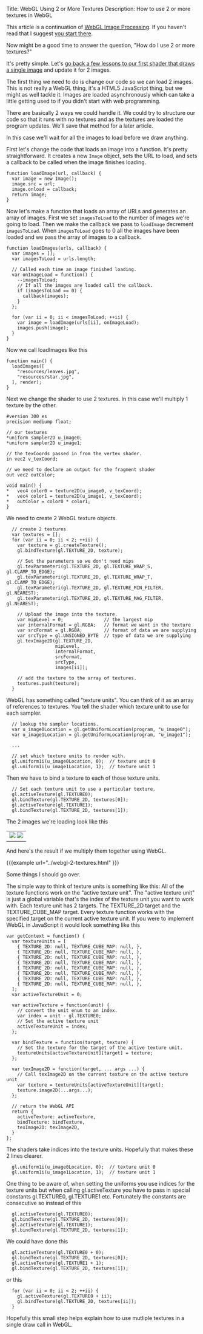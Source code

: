 Title: WebGL Using 2 or More Textures
Description: How to use 2 or more textures in WebGL

This article is a continuation of [WebGL Image Processing](webgl-image-processing.html).
If you haven't read that I suggest [you start there](webgl-image-processing.html).

Now might be a good time to answer the question, "How do I use 2 or more textures?"

It's pretty simple. Let's [go back a few lessons to our
first shader that draws a single image](webgl-image-processing.html) and update it for 2 images.

The first thing we need to do is change our code so we can load 2 images. This is not
really a WebGL thing, it's a HTML5 JavaScript thing, but we might as well tackle it.
Images are loaded asynchronously which can take a little getting used to if you didn't
start with web programming.

There are basically 2 ways we could handle it. We could try to structure our code
so that it runs with no textures and as the textures are loaded the program updates.
We'll save that method for a later article.

In this case we'll wait for all the images to load before we draw anything.

First let's change the code that loads an image into a function. It's pretty straightforward.
It creates a new `Image` object, sets the URL to load, and sets a callback to
be called when the image finishes loading.

```
function loadImage(url, callback) {
  var image = new Image();
  image.src = url;
  image.onload = callback;
  return image;
}
```

Now let's make a function that loads an array of URLs and generates an array of images.
First we set `imagesToLoad` to the number of images we're going to load. Then we make
the callback we pass to `loadImage` decrement `imagesToLoad`. When `imagesToLoad` goes
to 0 all the images have been loaded and we pass the array of images to a callback.

```
function loadImages(urls, callback) {
  var images = [];
  var imagesToLoad = urls.length;

  // Called each time an image finished loading.
  var onImageLoad = function() {
    --imagesToLoad;
    // If all the images are loaded call the callback.
    if (imagesToLoad == 0) {
      callback(images);
    }
  };

  for (var ii = 0; ii < imagesToLoad; ++ii) {
    var image = loadImage(urls[ii], onImageLoad);
    images.push(image);
  }
}
```

Now we call loadImages like this

```
function main() {
  loadImages([
    "resources/leaves.jpg",
    "resources/star.jpg",
  ], render);
}
```

Next we change the shader to use 2 textures. In this case we'll multiply 1 texture by the other.

```
#version 300 es
precision mediump float;

// our textures
*uniform sampler2D u_image0;
*uniform sampler2D u_image1;

// the texCoords passed in from the vertex shader.
in vec2 v_texCoord;

// we need to declare an output for the fragment shader
out vec2 outColor;

void main() {
*   vec4 color0 = texture2D(u_image0, v_texCoord);
*   vec4 color1 = texture2D(u_image1, v_texCoord);
*   outColor = color0 * color1;
}
```

We need to create 2 WebGL texture objects.

```
  // create 2 textures
  var textures = [];
  for (var ii = 0; ii < 2; ++ii) {
    var texture = gl.createTexture();
    gl.bindTexture(gl.TEXTURE_2D, texture);

    // Set the parameters so we don't need mips
    gl.texParameteri(gl.TEXTURE_2D, gl.TEXTURE_WRAP_S, gl.CLAMP_TO_EDGE);
    gl.texParameteri(gl.TEXTURE_2D, gl.TEXTURE_WRAP_T, gl.CLAMP_TO_EDGE);
    gl.texParameteri(gl.TEXTURE_2D, gl.TEXTURE_MIN_FILTER, gl.NEAREST);
    gl.texParameteri(gl.TEXTURE_2D, gl.TEXTURE_MAG_FILTER, gl.NEAREST);

    // Upload the image into the texture.
    var mipLevel = 0;               // the largest mip
    var internalFormat = gl.RGBA;   // format we want in the texture
    var srcFormat = gl.RGBA;        // format of data we are supplying
    var srcType = gl.UNSIGNED_BYTE  // type of data we are supplying
    gl.texImage2D(gl.TEXTURE_2D,
                  mipLevel,
                  internalFormat,
                  srcFormat,
                  srcType,
                  images[ii]);

    // add the texture to the array of textures.
    textures.push(texture);
  }
```

WebGL has something called "texture units". You can think of it as an array of references
to textures. You tell the shader which texture unit to use for each sampler.

```
  // lookup the sampler locations.
  var u_image0Location = gl.getUniformLocation(program, "u_image0");
  var u_image1Location = gl.getUniformLocation(program, "u_image1");

  ...

  // set which texture units to render with.
  gl.uniform1i(u_image0Location, 0);  // texture unit 0
  gl.uniform1i(u_image1Location, 1);  // texture unit 1
```

Then we have to bind a texture to each of those texture units.

```
  // Set each texture unit to use a particular texture.
  gl.activeTexture(gl.TEXTURE0);
  gl.bindTexture(gl.TEXTURE_2D, textures[0]);
  gl.activeTexture(gl.TEXTURE1);
  gl.bindTexture(gl.TEXTURE_2D, textures[1]);
```

The 2 images we're loading look like this

<style>.glocal-center { text-align: center; } .glocal-center-content { margin-left: auto; margin-right: auto; }</style>
<div class="glocal-center"><table class="glocal-center-content"><tr><td><img src="../resources/leaves.jpg" /> <img src="../resources/star.jpg" /></td></tr></table></div>

And here's the result if we multiply them together using WebGL.

{{{example url="../webgl-2-textures.html" }}}

Some things I should go over.

The simple way to think of texture units is something like this: All of the texture functions
work on the "active texture unit". The "active texture unit" is just a global variable
that's the index of the texture unit you want to work with. Each texture unit has 2 targets.
The TEXTURE_2D target and the TEXTURE_CUBE_MAP target. Every texture function works with the specified
target on the current active texture unit. If you were to implement
WebGL in JavaScript it would look something like this

```
var getContext = function() {
  var textureUnits = [
    { TEXTURE_2D: null, TEXTURE_CUBE_MAP: null, },
    { TEXTURE_2D: null, TEXTURE_CUBE_MAP: null, },
    { TEXTURE_2D: null, TEXTURE_CUBE_MAP: null, },
    { TEXTURE_2D: null, TEXTURE_CUBE_MAP: null, },
    { TEXTURE_2D: null, TEXTURE_CUBE_MAP: null, },
    { TEXTURE_2D: null, TEXTURE_CUBE_MAP: null, },
    { TEXTURE_2D: null, TEXTURE_CUBE_MAP: null, },
    { TEXTURE_2D: null, TEXTURE_CUBE_MAP: null, },
  ];
  var activeTextureUnit = 0;

  var activeTexture = function(unit) {
    // convert the unit enum to an index.
    var index = unit - gl.TEXTURE0;
    // Set the active texture unit
    activeTextureUnit = index;
  };

  var bindTexture = function(target, texture) {
    // Set the texture for the target of the active texture unit.
    textureUnits[activeTextureUnit][target] = texture;
  };

  var texImage2D = function(target, ... args ...) {
    // Call texImage2D on the current texture on the active texture unit
    var texture = textureUnits[activeTextureUnit][target];
    texture.image2D(...args...);
  };

  // return the WebGL API
  return {
    activeTexture: activeTexture,
    bindTexture: bindTexture,
    texImage2D: texImage2D,
  }
};
```

The shaders take indices into the texture units. Hopefully that makes these 2 lines clearer.

```
  gl.uniform1i(u_image0Location, 0);  // texture unit 0
  gl.uniform1i(u_image1Location, 1);  // texture unit 1
```

One thing to be aware of, when setting the uniforms you use indices for the texture units
but when calling gl.activeTexture you have to pass in special constants gl.TEXTURE0, gl.TEXTURE1 etc.
Fortunately the constants are consecutive so instead of this

```
  gl.activeTexture(gl.TEXTURE0);
  gl.bindTexture(gl.TEXTURE_2D, textures[0]);
  gl.activeTexture(gl.TEXTURE1);
  gl.bindTexture(gl.TEXTURE_2D, textures[1]);
```

We could have done this

```
  gl.activeTexture(gl.TEXTURE0 + 0);
  gl.bindTexture(gl.TEXTURE_2D, textures[0]);
  gl.activeTexture(gl.TEXTURE1 + 1);
  gl.bindTexture(gl.TEXTURE_2D, textures[1]);
```

or this

```
  for (var ii = 0; ii < 2; ++ii) {
    gl.activeTexture(gl.TEXTURE0 + ii);
    gl.bindTexture(gl.TEXTURE_2D, textures[ii]);
  }
```

Hopefully this small step helps explain how to use mutliple textures in a single draw call in WebGL.


